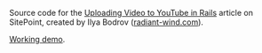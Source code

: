 Source code for the [Uploading Video to YouTube in Rails]() article on
SitePoint,
created by Ilya Bodrov ([radiant-wind.com](http://radiant-wind.com)).

[Working demo](http://sitepoint-yt-uploader.herokuapp.com/).